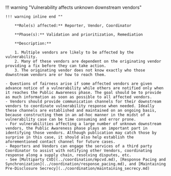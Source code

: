 <a name="17"></a>
!!! warning "Vulnerability affects unknown downstream vendors"

    !!! warning inline end ""

        **Role(s) affected:** Reporter, Vendor, Coordinator

        **Phase(s):** Validation and prioritization, Remediation

        **Description:**

        1. Multiple vendors are likely to be affected by the vulnerability.
        2. Many of these vendors are dependent on the originating vendor providing a fix before they can take action.
        3. The originating vendor does not know exactly who those downstream vendors are or how to reach them.

    - Questions of fairness arise if some affected vendors are given advance notice of a vulnerability while others are notified only when it reaches the Public Awareness phase. The goal should be to provide as much information as soon as possible to all affected vendors.
    - Vendors should provide communication channels for their downstream vendors to coordinate vulnerability response when needed. Ideally these channels are established and maintained on an ongoing basis, because constructing them in an ad-hoc manner in the midst of a vulnerability case can be time consuming and error prone.
    - For vulnerabilities affecting a large number of unknown downstream vendors, the Public Awareness phase plays an important part in identifying those vendors. Although publication may catch those by surprise in this case, it should also help establish the aforementioned contact channel for future cases.
    - Reporters and Vendors can engage the services of a third party Coordinator to assist with notifying other Vendors, coordinating response along a supply chain, resolving disputes, etc.
    - See [Multiparty CVD](../coordination/mpcvd.md), [Response Pacing and Synchronization](../coordination/response_pacing.md), and [Maintaining Pre-Disclosure Secrecy](../coordination/maintaining_secrecy.md)
